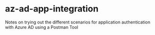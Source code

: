 # az-ad-app-integration
Notes on trying out the different scenarios for application authentication with Azure AD using a Postman Tool
